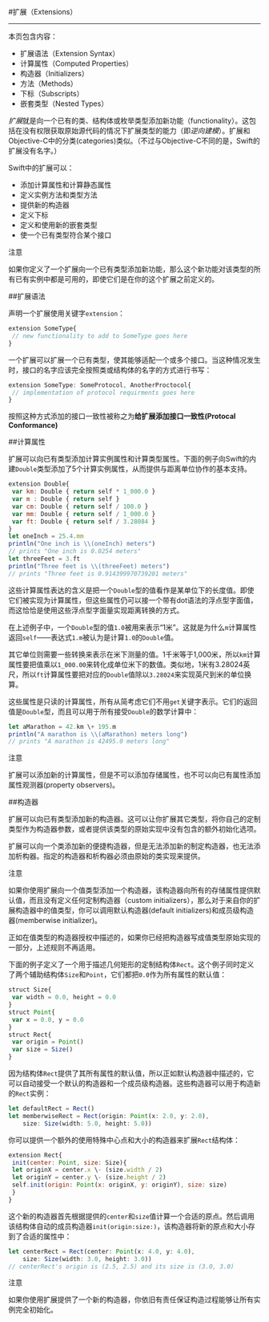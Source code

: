 #扩展（Extensions）

----

本页包含内容：

-   扩展语法（Extension Syntax）
-   计算属性（Computed Properties）
-   构造器（Initializers）
-   方法（Methods）
-   下标（Subscripts）
-   嵌套类型（Nested Types）

*扩展*就是向一个已有的类、结构体或枚举类型添加新功能（functionality）。这包括在没有权限获取原始源代码的情况下扩展类型的能力（即*逆向建模*）。扩展和Objective-C中的分类(categories)类似。（不过与Objective-C不同的是，Swift的扩展没有名字。）

Swift中的扩展可以：

-   添加计算属性和计算静态属性
-   定义实例方法和类型方法
-   提供新的构造器
-   定义下标
-   定义和使用新的嵌套类型
-   使一个已有类型符合某个接口

注意

如果你定义了一个扩展向一个已有类型添加新功能，那么这个新功能对该类型的所有已有实例中都是可用的，即使它们是在你的这个扩展之前定义的。

##扩展语法

声明一个扩展使用关键字`extension`：

```javascript
extension SomeType{
 // new functionality to add to SomeType goes here
}
```

一个扩展可以扩展一个已有类型，使其能够适配一个或多个接口。当这种情况发生时，接口的名字应该完全按照类或结构体的名字的方式进行书写：

```javascript
extension SomeType: SomeProtocol, AnotherProctocol{
 // implementation of protocol requirments goes here
}
```

按照这种方式添加的接口一致性被称之为**给扩展添加接口一致性(Protocal Conformance)**


##计算属性

扩展可以向已有类型添加计算实例属性和计算类型属性。下面的例子向Swift的内建`Double`类型添加了5个计算实例属性，从而提供与距离单位协作的基本支持。

```javascript
extension Double{
 var km: Double { return self * 1_000.0 }
 var m : Double { return self }
 var cm: Double { return self / 100.0 }
 var mm: Double { return self / 1_000.0 }
 var ft: Double { return self / 3.28084 }
}
let oneInch = 25.4.mm
println("One inch is \\(oneInch) meters")
// prints "One inch is 0.0254 meters"
let threeFeet = 3.ft
println("Three feet is \\(threeFeet) meters")
// prints "Three feet is 0.914399970739201 meters"
```

这些计算属性表达的含义是把一个`Double`型的值看作是某单位下的长度值。即使它们被实现为计算属性，但这些属性仍可以接一个带有dot语法的浮点型字面值，而这恰恰是使用这些浮点型字面量实现距离转换的方式。

在上述例子中，一个`Double`型的值`1.0`被用来表示“1米”。这就是为什么`m`计算属性返回`self`——表达式`1.m`被认为是计算`1.0`的`Double`值。

其它单位则需要一些转换来表示在米下测量的值。1千米等于1,000米，所以`km`计算属性要把值乘以`1_000.00`来转化成单位米下的数值。类似地，1米有3.28024英尺，所以`ft`计算属性要把对应的`Double`值除以`3.28024`来实现英尺到米的单位换算。

这些属性是只读的计算属性，所有从简考虑它们不用`get`关键字表示。它们的返回值是`Double`型，而且可以用于所有接受`Double`的数学计算中：

```javascript
let aMarathon = 42.km \+ 195.m
println("A marathon is \\(aMarathon) meters long")
// prints "A marathon is 42495.0 meters long"
```

注意

扩展可以添加新的计算属性，但是不可以添加存储属性，也不可以向已有属性添加属性观测器(property observers)。

##构造器

扩展可以向已有类型添加新的构造器。这可以让你扩展其它类型，将你自己的定制类型作为构造器参数，或者提供该类型的原始实现中没有包含的额外初始化选项。

扩展可以向一个类添加新的便捷构造器，但是无法添加新的制定构造器，也无法添加析构器。指定的构造器和析构器必须由原始的类实现来提供。

注意

如果你使用扩展向一个值类型添加一个构造器，该构造器向所有的存储属性提供默认值，而且没有定义任何定制构造器（custom initializers），那么对于来自你的扩展构造器中的值类型，你可以调用默认构造器(default initializers)和成员级构造器(memberwise initializer)。

正如在值类型的构造器授权中描述的，如果你已经把构造器写成值类型原始实现的一部分，上述规则不再适用。

下面的例子定义了一个用于描述几何矩形的定制结构体`Rect`。这个例子同时定义了两个辅助结构体`Size`和`Point`，它们都把`0.0`作为所有属性的默认值：
```javascript
struct Size{
 var width = 0.0, height = 0.0
}
struct Point{
 var x = 0.0, y = 0.0
}
struct Rect{
 var origin = Point()
 var size = Size()
}
```

因为结构体`Rect`提供了其所有属性的默认值，所以正如默认构造器中描述的，它可以自动接受一个默认的构造器和一个成员级构造器。这些构造器可以用于构造新的`Rect`实例：

```javascript
let defaultRect = Rect()
let memberwiseRect = Rect(origin: Point(x: 2.0, y: 2.0), 
    size: Size(width: 5.0, height: 5.0))
```

你可以提供一个额外的使用特殊中心点和大小的构造器来扩展`Rect`结构体：
```javascript
extension Rect{
 init(center: Point, size: Size){
 let originX = center.x \- (size.width / 2)
 let originY = center.y \- (size.height / 2)
 self.init(origin: Point(x: originX, y: originY), size: size)
 }
}
```

这个新的构造器首先根据提供的`center`和`size`值计算一个合适的原点。然后调用该结构体自动的成员构造器`init(origin:size:)`，该构造器将新的原点和大小存到了合适的属性中：
```javascript
let centerRect = Rect(center: Point(x: 4.0, y: 4.0),
    size: Size(width: 3.0, height: 3.0))
// centerRect's origin is (2.5, 2.5) and its size is (3.0, 3.0)
```

注意

如果你使用扩展提供了一个新的构造器，你依旧有责任保证构造过程能够让所有实例完全初始化。